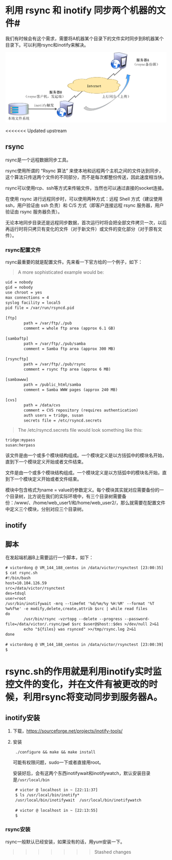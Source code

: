 # 利用 rsync 和 inotify 同步两个机器的文件#
我们有时候会有这个需求，需要将A机器某个目录下的文件实时同步到B机器某个目录下。可以利用rsync和inotify来解决。

![](https://raw.githubusercontent.com/ernest-dzf/docs/master/pic/rsync_inotify.png)

<<<<<<< Updated upstream
## rsync ##
rsync是一个远程数据同步工具。

rsync使用所谓的 “Rsync 算法” 来使本地和远程两个主机之间的文件达到同步，这个算法只传送两个文件的不同部分，而不是每次都整份传送，因此速度相当快。


rsync可以使用rcp、ssh等方式来传输文件，当然也可以通过直接的socket连接。

在使用 rsync 进行远程同步时，可以使用两种方式：远程 Shell 方式（建议使用 ssh，用户验证由 ssh 负责）和 C/S 方式（即客户连接远程 rsync 服务器，用户验证由 rsync 服务器负责）。

无论本地同步目录还是远程同步数据，首次运行时将会把全部文件拷贝一次，以后再运行时将只拷贝有变化的文件（对于新文件）或文件的变化部分（对于原有文件）。

### rsync配置文件 ###
rsync最重要的就是配置文件。先来看一下官方给的一个例子，如下：



> A more sophisticated example would be:


	uid = nobody
	gid = nobody
	use chroot = yes
	max connections = 4
	syslog facility = local5
	pid file = /var/run/rsyncd.pid
	
	[ftp]
	        path = /var/ftp/./pub
	        comment = whole ftp area (approx 6.1 GB)
	
	[sambaftp]
	        path = /var/ftp/./pub/samba
	        comment = Samba ftp area (approx 300 MB)
	
	[rsyncftp]
	        path = /var/ftp/./pub/rsync
	        comment = rsync ftp area (approx 6 MB)
	
	[sambawww]
	        path = /public_html/samba
	        comment = Samba WWW pages (approx 240 MB)
	
	[cvs]
	        path = /data/cvs
	        comment = CVS repository (requires authentication)
	        auth users = tridge, susan
	        secrets file = /etc/rsyncd.secrets

> The /etc/rsyncd.secrets file would look something like this:

	tridge:mypass
	susan:herpass

该文件是由一个或多个模块结构组成。一个模块定义是以方括弧中的模块名开始，直到下一个模块定义开始或者文件结束。

文件是由一个或多个模块结构组成。一个模块定义是以方括弧中的模块名开始，直到下一个模块定义开始或者文件结束。

模块中包含格式为name = value的参数定义。每个模块其实就对应需要备份的一个目录树，比方说在我们的实际环境中，有三个目录树需要备份：/www/、/home/web_user1/和/home/web_user2/，那么就需要在配置文件中定义三个模块，分别对应三个目录树。


## inotify ##
## 脚本 ##

在发起端机器B上需要运行一个脚本，如下：

	# victordong @ VM_144_188_centos in /data/victor/rsynctest [23:00:35] 
	$ cat rsync.sh 
	#!/bin/bash 
	host=10.104.126.59
	src=/data/victor/rsynctest
	des=tdsql
	user=root
	/usr/bin/inotifywait -mrq --timefmt '%d/%m/%y %H:%M' --format '%T %w%f%e' -e modify,delete,create,attrib $src | while read files 
	do
	        /usr/bin/rsync -vzrtopg --delete --progress --password-file=/data/victor/.rsync/pwd $src $user@$host::$des >/dev/null 2>&1
	        echo "${files} was rsynced" >>/tmp/rsync.log 2>&1 
	done
	
	# victordong @ VM_144_188_centos in /data/victor/rsynctest [23:00:39] 
	$ 

rsync.sh的作用就是利用inotify实时监控文件的变化，并在文件有被更改的时候，利用rsync将变动同步到服务器A。
=======
## inotify安装 ##
1. 下载，https://sourceforge.net/projects/inotify-tools/
2. 安装

		./configure && make && make install

	可能有权限问题，sudo一下或者直接用root。

	安装好后，会有这两个东西inotifywait和inotifywatch，默认安装目录是`/usr/local/bin`

		# victor @ localhost in ~ [22:11:37] 
		$ ls /usr/local/bin/inotify*   
		/usr/local/bin/inotifywait  /usr/local/bin/inotifywatch
		
		# victor @ localhost in ~ [22:13:55] 
		$ 
### rsync安装 ###

rsync一般默认已经安装，如果没有的话，用yum安装一下。
>>>>>>> Stashed changes
